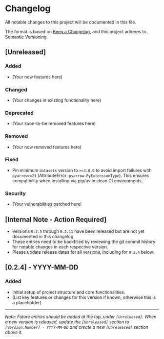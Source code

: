 # Changelog

All notable changes to this project will be documented in this file.

The format is based on [Keep a Changelog](https://keepachangelog.com/en/1.0.0/),
and this project adheres to [Semantic Versioning](https://semver.org/spec/v2.0.0.html).

## [Unreleased]

### Added
- (Your new features here)

### Changed
- (Your changes in existing functionality here)

### Deprecated
- (Your soon-to-be removed features here)

### Removed
- (Your now removed features here)

### Fixed
- Pin minimum `datasets` version to `>=3.0.0` to avoid import failures with `pyarrow>=21` (AttributeError: `pyarrow.PyExtensionType`). This ensures compatibility when installing via pip/uv in clean CI environments.

### Security
- (Your vulnerabilities patched here)

## [Internal Note - Action Required]
- Versions `0.2.5` through `0.2.11` have been released but are not yet documented in this changelog.
- These entries need to be backfilled by reviewing the git commit history for notable changes in each respective version.
- Please update release dates for all versions, including for `0.2.4` below.

## [0.2.4] - YYYY-MM-DD
### Added
- Initial setup of project structure and core functionalities.
- (List key features or changes for this version if known, otherwise this is a placeholder)

---

*Note: Future entries should be added at the top, under `[Unreleased]`.*
*When a new version is released, update the `[Unreleased]` section to `[Version.Number] - YYYY-MM-DD` and create a new `[Unreleased]` section above it.*
